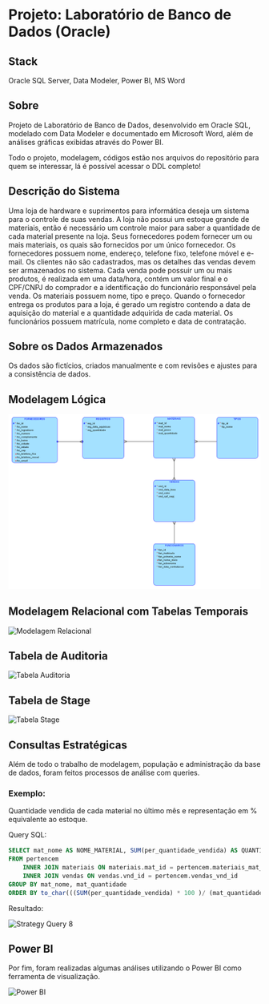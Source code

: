# **Projeto: Laboratório de Banco de Dados (Oracle)**

## **Stack**
Oracle SQL Server, Data Modeler, Power BI, MS Word

## **Sobre**
Projeto de Laboratório de Banco de Dados, desenvolvido em Oracle SQL, modelado com Data Modeler e documentado em Microsoft Word, além de análises gráficas exibidas através do Power BI.

Todo o projeto, modelagem, códigos estão nos arquivos do repositório para quem se interessar, lá é possível acessar o DDL completo!

## **Descrição do Sistema**
Uma loja de hardware e suprimentos para informática deseja um sistema para o controle de suas vendas. A loja não possui um estoque grande de materiais, então é necessário um controle maior para saber a quantidade de cada material presente na loja. Seus fornecedores podem fornecer um ou mais materiais, os quais são fornecidos por um único fornecedor. Os fornecedores possuem nome, endereço, telefone fixo, telefone móvel e e-mail. Os clientes não são cadastrados, mas os detalhes das vendas devem ser armazenados no sistema. Cada venda pode possuir um ou mais produtos, é realizada em uma data/hora, contém um valor final e o CPF/CNPJ do comprador e a identificação do funcionário responsável pela venda. Os materiais possuem nome, tipo e preço. Quando o fornecedor entrega os produtos para a loja, é gerado um registro contendo a data de aquisição do material e a quantidade adquirida de cada material. Os funcionários possuem matrícula, nome completo e data de contratação.

## **Sobre os Dados Armazenados**
Os dados são fictícios, criados manualmente e com revisões e ajustes para a consistência de dados.

## **Modelagem Lógica**
![Modelagem Lógica](https://github.com/caioypaulino/Lab-Banco-de-Dados/blob/main/Cen%C3%A1rio%2010/Modelo%20L%C3%B3gico.png)

## **Modelagem Relacional com Tabelas Temporais**
![Modelagem Relacional](https://github.com/caioypaulino/Lab-Banco-de-Dados/blob/main/Cen%C3%A1rio%2010/Modelo%20Relacional%2003.png)

## **Tabela de Auditoria**
![Tabela Auditoria](https://github.com/caioypaulino/Lab-Banco-de-Dados/blob/main/Cen%C3%A1rio%2010/Modelo%20Relacional%2003.png)

## **Tabela de Stage**
![Tabela Stage](https://github.com/caioypaulino/Lab-Banco-de-Dados/blob/main/Cen%C3%A1rio%2010/Modelo%20Relacional%2004.png)

## **Consultas Estratégicas**
Além de todo o trabalho de modelagem, população e administração da base de dados, foram feitos processos de análise com queries.

### **Exemplo:**
Quantidade vendida de cada material no último mês e representação em % equivalente ao estoque.

Query SQL: 
``` sql
SELECT mat_nome AS NOME_MATERIAL, SUM(per_quantidade_vendida) AS QUANTIDADE_VENDA, mat_quantidade AS ESTOQUE, to_char(((SUM(per_quantidade_vendida) * 100 )/ (mat_quantidade)),'99999.99') || '%' AS PORCENTAGEM
FROM pertencem
	INNER JOIN materiais ON materiais.mat_id = pertencem.materiais_mat_id
	INNER JOIN vendas ON vendas.vnd_id = pertencem.vendas_vnd_id
GROUP BY mat_nome, mat_quantidade
ORDER BY to_char(((SUM(per_quantidade_vendida) * 100 )/ (mat_quantidade)),'9999.99') || '%' ASC;
```

Resultado:

![Strategy Query 8](https://i.ibb.co/hC2gq6f/imagem-2024-01-26-121725222.png)
  
## **Power BI**
Por fim, foram realizadas algumas análises utilizando o Power BI como ferramenta de visualização.

![Power BI](https://github.com/caioypaulino/Lab-Banco-de-Dados/blob/main/Cen%C3%A1rio%2010/Power%20BI.png)
